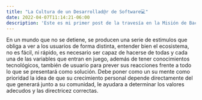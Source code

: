 ```yaml
---
title: "La Cultura de un Desarrollad@r de Software💻"
date: 2022-04-07T11:14:21-06:00
description: 'Este es mi primer post de la travesía en la Misión de Backend con Node JS de Launch X.'
---
```

En un mundo que no se detiene, se producen una serie de estimulos que obliga a ver a los usuarios de forma distinta, entender bien el ecosistema, no es fácil, ni rápido, es necesario ser capaz de hacerse de todas y cada una de las variables que entran en juego, además de tener conocimientos tecnológicos, también de usuario para prever sus reacciones frente a todo lo que se presentará como solución. Debe poner como un su mente como prioridad la idea de que su crecimiento personal depende directamente del que generará junto a su comunidad, le ayudara a determinar los valores adecudos y las directricez correctas.
